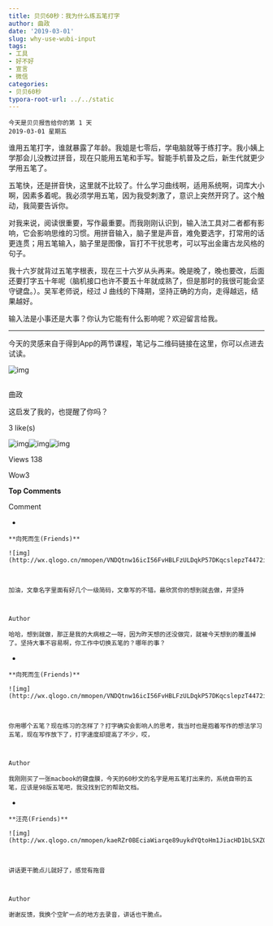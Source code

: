 ```yaml
---
title: 贝贝60秒：我为什么练五笔打字
author: 曲政
date: '2019-03-01'
slug: why-use-wubi-input
tags:
- 工具
- 好不好
- 宣言
- 微信
categories:
- 贝贝60秒
typora-root-url: ../../static
---
```

```
今天是贝贝报告给你的第 1 天   
2019-03-01 星期五 
```


谁用五笔打字，谁就暴露了年龄。我姐是七零后，学电脑就等于练打字。我小姨上学那会儿没教过拼音，现在只能用五笔和手写。智能手机普及之后，新生代就更少学用五笔了。

五笔快，还是拼音快，这里就不比较了。什么学习曲线啊，适用系统啊，词库大小啊，因素多着呢。我必须学用五笔，因为我受刺激了，意识上突然开窍了。这个触动，我简要告诉你。

对我来说，阅读很重要，写作最重要。而我刚刚认识到，输入法工具对二者都有影响，它会影响思维的习惯。用拼音输入，脑子里是声音，难免要选字，打常用的话更连贯；用五笔输入，脑子里是图像，盲打不干扰思考，可以写出金庸古龙风格的句子。

我十六岁就背过五笔字根表，现在三十六岁从头再来。晚是晚了，晚也要改，后面还要打字五十年呢（脑机接口也许不要五十年就成熟了，但是那时的我很可能会坚守键盘。）。吴军老师说，经过 J 曲线的下降期，坚持正确的方向，走得越远，结果越好。

输入法是小事还是大事？你认为它能有什么影响呢？欢迎留言给我。

------

今天的灵感来自于得到App的两节课程，笔记与二维码链接在这里，你可以点进去试读。

![img](https://mmbiz.qpic.cn/mmbiz_jpg/5d0nSSGWXJuepuRnh1cG7hADFGeX6OqmI2kHGNDMeg8LyhDBSTfwprxFv8fKQUlbS7pGB5vmRcpZubxuqaJMOg/640?wx_fmt=jpeg&wxfrom=5&wx_lazy=1&wx_co=1)

![img](data:image/gif;base64,iVBORw0KGgoAAAANSUhEUgAAAAEAAAABCAYAAAAfFcSJAAAADUlEQVQImWNgYGBgAAAABQABh6FO1AAAAABJRU5ErkJggg==)

曲政

这启发了我的，也提醒了你吗？

3  like(s)

![img](http://wx.qlogo.cn/mmhead/k8mFfEmdQe189qxWtYwCR7Keu8BGibcvupeB2nicLLOH0syU7eg7QGGQ/132)![img](http://wx.qlogo.cn/mmhead/Jiavz9UrH80kqHBHWBEMAQxwsRSMMwiaKRqc6DbHxUpGZLiatDmlAE4wg/132)![img](http://wx.qlogo.cn/mmhead/7HJlxJBZSxZm8RZ8NDD2iaLZ3yibc0vQUzpYsKic5tVLQU/132)

Views 138

 Wow3



**Top Comments**

Comment

-     

    **向死而生(Friends)**

    ![img](http://wx.qlogo.cn/mmopen/VNDQtnw16icI56FvHBLFzULDqkP57DKqcslepzT4472iaVrePs0T86RTA6HR4d9iamaF923gTdLAz4vXdLd3eJicgg/96)

    

    加油，文章名字里面有好几个一级简码，文章写的不错。最欣赏你的想到就去做，并坚持

      

    Author

    哈哈，想到就做，那正是我的大病根之一呀，因为昨天想的还没做完，就被今天想到的覆盖掉了。坚持大事不容易啊，你工作中切换五笔的？哪年的事？ 

-     

    **向死而生(Friends)**

    ![img](http://wx.qlogo.cn/mmopen/VNDQtnw16icI56FvHBLFzULDqkP57DKqcslepzT4472iaVrePs0T86RTA6HR4d9iamaF923gTdLAz4vXdLd3eJicgg/96)

    

    你用哪个五笔？现在练习的怎样了？打字确实会影响人的思考，我当时也是抱着写作的想法学习五笔，现在写作放下了，打字速度却提高了不少，哎，

      

    Author

    我刚刚买了一张macbook的键盘膜，今天的60秒文的名字是用五笔打出来的，系统自带的五笔，应该是98版五笔吧，我没找到它的帮助文档。 

-     

    **汪亮(Friends)**

    ![img](http://wx.qlogo.cn/mmopen/kaeRZr0BEciaWiarqe89uykdYQtoHm1JiacHD1bLSXZODicYkAqNb7YNnuxfQiaEbiaJU105K2RxEQaT6T30DnEUwgicau46vZq2JRt/96)

    

    讲话更干脆点儿就好了，感觉有拖音

      

    Author

    谢谢反馈，我换个空旷一点的地方去录音，讲话也干脆点。 